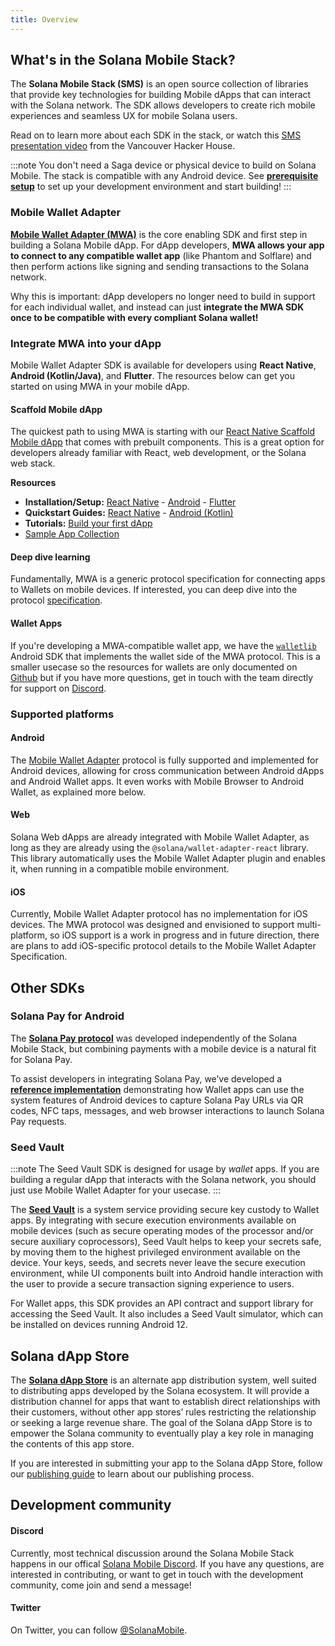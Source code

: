 ```yaml
--- 
title: Overview
---
```


## What's in the Solana Mobile Stack?

The **Solana Mobile Stack (SMS)** is an open source collection of libraries that provide key technologies for building Mobile dApps that can interact with the Solana network. 
The SDK allows developers to create rich mobile experiences and seamless UX for mobile Solana users. 

Read on to learn more about each SDK in the stack, or watch this [SMS presentation video](https://www.youtube.com/watch?v=QldXwIczBAE) from the Vancouver Hacker House.

:::note
You don't need a Saga device or physical device to build on Solana Mobile. The stack is compatible with any Android device. See [**prerequisite setup**](quickstart#prerequisite-setup) to set up your development environment and start building!
:::

### Mobile Wallet Adapter

[**Mobile Wallet Adapter (MWA)**](https://github.com/solana-mobile/mobile-wallet-adapter) is the core enabling SDK and first step in building a Solana Mobile dApp. For dApp developers, **MWA allows your app to connect to any compatible wallet app** (like Phantom and Solflare) and then perform actions like signing and sending transactions to the Solana network.

Why this is important: dApp developers no longer need to build in support for each individual wallet, and instead can just **integrate the MWA SDK once to be compatible with every compliant Solana wallet!**

### Integrate MWA into your dApp

Mobile Wallet Adapter SDK is available for developers using **React Native**, **Android (Kotlin/Java)**, and **Flutter**. The resources below can get you started on using MWA in your mobile dApp.

#### Scaffold Mobile dApp

The quickest path to using MWA is starting with our [React Native Scaffold Mobile dApp](/react-native/setup#clone-solana-mobile-dapp-scaffold) that comes with prebuilt components. This is a great option for developers already familiar with React, web development, or the Solana web stack.

**Resources**
- **Installation/Setup:** [React Native](/react-native/setup) - [Android](/android-native/setup) - [Flutter](/additional-sdks/flutter_sdk)
- **Quickstart Guides:** [React Native](/react-native/quickstart) - [Android (Kotlin)](/android-native/quickstart)
- **Tutorials:** [Build your first dApp](/react-native/first_app_tutorial)
- [Sample App Collection](/sample-apps/sample_app_overview)

#### Deep dive learning

Fundamentally, MWA is a generic protocol specification for connecting apps to Wallets on mobile devices. If interested, you can deep dive into the protocol [specification](https://solana-mobile.github.io/mobile-wallet-adapter/spec/spec.html).

#### Wallet Apps

If you're developing a MWA-compatible wallet app, we have the [`walletlib`](https://github.com/solana-mobile/mobile-wallet-adapter/tree/main/android/walletlib) Android SDK that implements the wallet side of the MWA protocol. This is a smaller usecase so the resources for wallets are only documented on [Github](https://github.com/solana-mobile/mobile-wallet-adapter/blob/main/android/docs/integration_guide.md) but if you have more questions, get in touch with the team directly for support on [Discord](https://discord.com/invite/solanamobile).

### Supported platforms
#### Android

The [Mobile Wallet Adapter](#mobile-wallet-adapter) protocol is fully supported and implemented for Android devices, allowing for cross communication between Android dApps and Android Wallet apps. It even works with Mobile Browser to Android Wallet, as explained more below.


#### Web

Solana Web dApps are already integrated with Mobile Wallet Adapter, as long as they are already using the `@solana/wallet-adapter-react` library. This library automatically uses the Mobile Wallet Adapter plugin and enables it, when running in a compatible mobile environment. 

#### iOS

Currently, Mobile Wallet Adapter protocol has no implementation for iOS devices. The MWA protocol was designed and envisioned to support multi-platform, so iOS support is a work in progress and in future direction, there are plans to add iOS-specific protocol details to the Mobile Wallet Adapter Specification.

## Other SDKs

### Solana Pay for Android

The [**Solana Pay protocol**](https://docs.solanapay.com/) was developed independently of the Solana Mobile Stack, but combining payments with a mobile device is a natural fit for Solana Pay. 

To assist developers in integrating Solana Pay, we’ve developed a [**reference implementation**](https://github.com/solana-mobile/solana-pay-android-sample) demonstrating how Wallet apps can use the system features of Android devices to capture Solana Pay URLs via QR codes, NFC taps, messages, and web browser interactions to launch Solana Pay requests.

### Seed Vault

:::note
 The Seed Vault SDK is designed for usage by *wallet* apps. If you are building a regular dApp that interacts with the Solana network, you should just use Mobile Wallet Adapter for your usecase.
:::

The [**Seed Vault**](https://github.com/solana-mobile/seed-vault-sdk) is a system service providing secure key custody to Wallet apps. By integrating with secure execution environments available on mobile devices (such as secure operating modes of the processor and/or secure auxiliary coprocessors), Seed Vault helps to keep your secrets safe, by moving them to the highest privileged environment available on the device. Your keys, seeds, and secrets never leave the secure execution environment, while UI components built into Android handle interaction with the user to provide a secure transaction signing experience to users.

For Wallet apps, this SDK provides an API contract and support library for accessing the Seed Vault. It also includes a Seed Vault simulator, which can be installed on devices running Android 12. 

## Solana dApp Store

The [**Solana dApp Store**](https://github.com/solana-mobile/dapp-publishing#welcome-publishers) is an alternate app distribution system, well suited to distributing apps developed by the Solana ecosystem. It will provide a distribution channel for apps that want to establish direct relationships with their customers, without other app stores’ rules restricting the relationship or seeking a large revenue share. The goal of the Solana dApp Store is to empower the Solana community to eventually play a key role in managing the contents of this app store.

If you are interested in submitting your app to the Solana dApp Store, follow our [publishing guide](https://github.com/solana-mobile/dapp-publishing/blob/main/README.md#welcome-publishers) to learn about our publishing process.


## Development community

#### Discord
Currently, most technical discussion around the Solana Mobile Stack happens in our offical [Solana Mobile Discord](https://discord.gg/solanamobile).
If you have any questions, are interested in contributing, or want to get in touch with the development community, come join and send a message!

#### Twitter

On Twitter, you can follow [@SolanaMobile](https://twitter.com/solanamobile).
